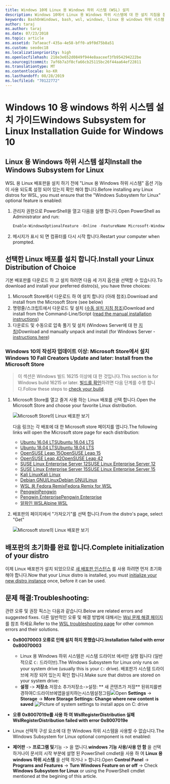 ```yaml
---
title: Windows 10에 Linux 용 Windows 하위 시스템 (WSL) 설치
description: Windows 10에서 Linux 용 Windows 하위 시스템에 대 한 설치 지침을 참조 하세요.
keywords: BashOnWindows, bash, wsl, windows, linux 용 windows 하위 시스템, windowssubsystem, ubuntu, debian, suse, windows 10, 설치
author: taraj
ms.author: taraj
ms.date: 07/23/2018
ms.topic: article
ms.assetid: 7afaeacf-435a-4e58-bff0-a9f0d75b8a51
ms.custom: seodec18
ms.localizationpriority: high
ms.openlocfilehash: 218e3e652d0849f944e8aaceef3fb954294222be
ms.sourcegitcommit: 7af6b7a3f8cfa66cb25115bc26f44aa64ef22811
ms.translationtype: MT
ms.contentlocale: ko-KR
ms.lasthandoff: 08/28/2019
ms.locfileid: "70122772"
---
```

# <a name="windows-subsystem-for-linux-installation-guide-for-windows-10"></a><span data-ttu-id="a9ba7-104">Windows 10 용 windows 하위 시스템 설치 가이드</span><span class="sxs-lookup"><span data-stu-id="a9ba7-104">Windows Subsystem for Linux Installation Guide for Windows 10</span></span>

## <a name="install-the-windows-subsystem-for-linux"></a><span data-ttu-id="a9ba7-105">Linux 용 Windows 하위 시스템 설치</span><span class="sxs-lookup"><span data-stu-id="a9ba7-105">Install the Windows Subsystem for Linux</span></span>

<span data-ttu-id="a9ba7-106">WSL 용 Linux 배포판을 설치 하기 전에 "Linux 용 Windows 하위 시스템" 옵션 기능이 사용 되도록 설정 되어 있는지 확인 해야 합니다.</span><span class="sxs-lookup"><span data-stu-id="a9ba7-106">Before installing any Linux distros for WSL, you must ensure that the "Windows Subsystem for Linux" optional feature is enabled:</span></span>

1. <span data-ttu-id="a9ba7-107">관리자 권한으로 PowerShell을 열고 다음을 실행 합니다.</span><span class="sxs-lookup"><span data-stu-id="a9ba7-107">Open PowerShell as Administrator and run:</span></span>
    ```powershell
    Enable-WindowsOptionalFeature -Online -FeatureName Microsoft-Windows-Subsystem-Linux
    ```

2. <span data-ttu-id="a9ba7-108">메시지가 표시 되 면 컴퓨터를 다시 시작 합니다.</span><span class="sxs-lookup"><span data-stu-id="a9ba7-108">Restart your computer when prompted.</span></span>

## <a name="install-your-linux-distribution-of-choice"></a><span data-ttu-id="a9ba7-109">선택한 Linux 배포를 설치 합니다.</span><span class="sxs-lookup"><span data-stu-id="a9ba7-109">Install your Linux Distribution of Choice</span></span>
<span data-ttu-id="a9ba7-110">기본 배포판를 다운로드 하 고 설치 하려면 다음 세 가지 옵션을 선택할 수 있습니다.</span><span class="sxs-lookup"><span data-stu-id="a9ba7-110">To download and install your preferred distro(s), you have three choices:</span></span>
1. <span data-ttu-id="a9ba7-111">Microsoft Store에서 다운로드 하 여 설치 합니다 (아래 참조).</span><span class="sxs-lookup"><span data-stu-id="a9ba7-111">Download and install from the Microsoft Store (see below)</span></span>
1. <span data-ttu-id="a9ba7-112">명령줄/스크립트에서 다운로드 및 설치 ([수동 설치 지침 참조](install-manual.md))</span><span class="sxs-lookup"><span data-stu-id="a9ba7-112">Download and install from the Command-Line/Script ([read the manual installation instructions](install-manual.md))</span></span>
1. <span data-ttu-id="a9ba7-113">다운로드 및 수동으로 압축 풀기 및 설치 (Windows Server에 대 한 [지침](install-on-server.md))</span><span class="sxs-lookup"><span data-stu-id="a9ba7-113">Download and manually unpack and install (for Windows Server - [instructions here](install-on-server.md))</span></span>

### <a name="windows-10-fall-creators-update-and-later-install-from-the-microsoft-store"></a><span data-ttu-id="a9ba7-114">Windows 10의 작성자 업데이트 이상: Microsoft Store에서 설치</span><span class="sxs-lookup"><span data-stu-id="a9ba7-114">Windows 10 Fall Creators Update and later: Install from the Microsoft Store</span></span>

> <span data-ttu-id="a9ba7-115">이 섹션은 Windows 빌드 16215 이상에 대 한 것입니다.</span><span class="sxs-lookup"><span data-stu-id="a9ba7-115">This section is for Windows build 16215 or later.</span></span>  <span data-ttu-id="a9ba7-116">[빌드를 확인](troubleshooting.md#check-your-build-number)하려면 다음 단계를 수행 합니다.</span><span class="sxs-lookup"><span data-stu-id="a9ba7-116">Follow these steps to [check your build](troubleshooting.md#check-your-build-number).</span></span> 

1. <span data-ttu-id="a9ba7-117">Microsoft Store를 열고 즐겨 사용 하는 Linux 배포를 선택 합니다.</span><span class="sxs-lookup"><span data-stu-id="a9ba7-117">Open the Microsoft Store and choose your favorite Linux distribution.</span></span>

    ![Microsoft Store의 Linux 배포판 보기](media/store.png)

    <span data-ttu-id="a9ba7-119">다음 링크는 각 배포에 대 한 Microsoft store 페이지를 엽니다.</span><span class="sxs-lookup"><span data-stu-id="a9ba7-119">The following links will open the Microsoft store page for each distribution:</span></span>

    * [<span data-ttu-id="a9ba7-120">Ubuntu 16.04 LTS</span><span class="sxs-lookup"><span data-stu-id="a9ba7-120">Ubuntu 16.04 LTS</span></span>](https://www.microsoft.com/store/apps/9pjn388hp8c9)
    * [<span data-ttu-id="a9ba7-121">Ubuntu 18.04 LTS</span><span class="sxs-lookup"><span data-stu-id="a9ba7-121">Ubuntu 18.04 LTS</span></span>](https://www.microsoft.com/store/apps/9N9TNGVNDL3Q)
    * [<span data-ttu-id="a9ba7-122">OpenSUSE Leap 15</span><span class="sxs-lookup"><span data-stu-id="a9ba7-122">OpenSUSE Leap 15</span></span>](https://www.microsoft.com/store/apps/9n1tb6fpvj8c)
    * [<span data-ttu-id="a9ba7-123">OpenSUSE Leap 42</span><span class="sxs-lookup"><span data-stu-id="a9ba7-123">OpenSUSE Leap 42</span></span>](https://www.microsoft.com/store/apps/9njvjts82tjx)
    * [<span data-ttu-id="a9ba7-124">SUSE Linux Enterprise Server 12</span><span class="sxs-lookup"><span data-stu-id="a9ba7-124">SUSE Linux Enterprise Server 12</span></span>](https://www.microsoft.com/store/apps/9p32mwbh6cns)
    * [<span data-ttu-id="a9ba7-125">SUSE Linux Enterprise Server 15</span><span class="sxs-lookup"><span data-stu-id="a9ba7-125">SUSE Linux Enterprise Server 15</span></span>](https://www.microsoft.com/store/apps/9pmw35d7fnlx)
    * [<span data-ttu-id="a9ba7-126">Kali Linux</span><span class="sxs-lookup"><span data-stu-id="a9ba7-126">Kali Linux</span></span>](https://www.microsoft.com/store/apps/9PKR34TNCV07)
    * [<span data-ttu-id="a9ba7-127">Debian GNU/Linux</span><span class="sxs-lookup"><span data-stu-id="a9ba7-127">Debian GNU/Linux</span></span>](https://www.microsoft.com/store/apps/9MSVKQC78PK6)
    * [<span data-ttu-id="a9ba7-128">WSL 용 Fedora Remix</span><span class="sxs-lookup"><span data-stu-id="a9ba7-128">Fedora Remix for WSL</span></span>](https://www.microsoft.com/store/apps/9n6gdm4k2hnc)
    * [<span data-ttu-id="a9ba7-129">Pengwin</span><span class="sxs-lookup"><span data-stu-id="a9ba7-129">Pengwin</span></span>](https://www.microsoft.com/store/apps/9NV1GV1PXZ6P)
    * [<span data-ttu-id="a9ba7-130">Pengwin Enterprise</span><span class="sxs-lookup"><span data-stu-id="a9ba7-130">Pengwin Enterprise</span></span>](https://www.microsoft.com/store/apps/9N8LP0X93VCP)
    * [<span data-ttu-id="a9ba7-131">알파인 WSL</span><span class="sxs-lookup"><span data-stu-id="a9ba7-131">Alpine WSL</span></span>](https://www.microsoft.com/store/apps/9p804crf0395)

1. <span data-ttu-id="a9ba7-132">배포판의 페이지에서 "가져오기"를 선택 합니다.</span><span class="sxs-lookup"><span data-stu-id="a9ba7-132">From the distro's page, select "Get"</span></span>

    ![Microsoft store의 Linux 배포판 보기](media/UbuntuStore.png)

## <a name="complete-initialization-of-your-distro"></a><span data-ttu-id="a9ba7-134">배포판의 초기화를 완료 합니다.</span><span class="sxs-lookup"><span data-stu-id="a9ba7-134">Complete initialization of your distro</span></span>
<span data-ttu-id="a9ba7-135">이제 Linux 배포판가 설치 되었으므로 [새 배포판 인스턴스](initialize-distro.md) 를 사용 하려면 먼저 초기화 해야 합니다.</span><span class="sxs-lookup"><span data-stu-id="a9ba7-135">Now that your Linux distro is installed, you must [initialize your new distro instance](initialize-distro.md) once, before it can be used.</span></span>

## <a name="troubleshooting"></a><span data-ttu-id="a9ba7-136">문제 해결:</span><span class="sxs-lookup"><span data-stu-id="a9ba7-136">Troubleshooting:</span></span> 

<span data-ttu-id="a9ba7-137">관련 오류 및 권장 픽스는 다음과 같습니다.</span><span class="sxs-lookup"><span data-stu-id="a9ba7-137">Below are related errors and suggested fixes.</span></span> <span data-ttu-id="a9ba7-138">다른 일반적인 오류 및 해결 방법에 대해서는 [Wsl 문제 해결 페이지](troubleshooting.md) 를 참조 하세요.</span><span class="sxs-lookup"><span data-stu-id="a9ba7-138">Refer to the [WSL troubleshooting page](troubleshooting.md) for other common errors and their solutions.</span></span>

* <span data-ttu-id="a9ba7-139">**0x80070003 오류로 인해 설치 하지 못했습니다.**</span><span class="sxs-lookup"><span data-stu-id="a9ba7-139">**Installation failed with error 0x80070003**</span></span>
    * <span data-ttu-id="a9ba7-140">Linux 용 Windows 하위 시스템은 시스템 드라이브 에서만 실행 됩니다 (일반적으로 `C:` 드라이브).</span><span class="sxs-lookup"><span data-stu-id="a9ba7-140">The Windows Subsystem for Linux only runs on your system drive (usually this is your `C:` drive).</span></span> <span data-ttu-id="a9ba7-141">배포판가 시스템 드라이브에 저장 되어 있는지 확인 합니다.</span><span class="sxs-lookup"><span data-stu-id="a9ba7-141">Make sure that distros are stored on your system drive:</span></span>  
    * <span data-ttu-id="a9ba7-142">**설정** -> **저장소** 저장소 추가저장소->설정: \*\* 새 콘텐츠가 저장\*\*
    된위치를변경하여C:드라이브에앱을설치하는시스템설정그림![](media/AppStorage.png)</span><span class="sxs-lookup"><span data-stu-id="a9ba7-142">Open **Settings** -> **Storage** -> **More Storage Settings: Change where new content is saved**
![Picture of system settings to install apps on C: drive](media/AppStorage.png)</span></span>
    
    
 * <span data-ttu-id="a9ba7-143">**오류 0x8007019e를 사용 하 여 WslRegisterDistribution 실패**</span><span class="sxs-lookup"><span data-stu-id="a9ba7-143">**WslRegisterDistribution failed with error 0x8007019e**</span></span>   
  * <span data-ttu-id="a9ba7-144">Linux 선택적 구성 요소에 대 한 Windows 하위 시스템을 사용할 수 없습니다.</span><span class="sxs-lookup"><span data-stu-id="a9ba7-144">The Windows Subsystem for Linux optional component is not enabled:</span></span> 
   * <span data-ttu-id="a9ba7-145">**제어판** -> **프로그램 및**기능 -> 을 엽니다.**windows 기능 사용/사용 안 함** 을 선택 하거나이 문서의 시작 부분에 설명 된 PowerShell cmdlet을 사용 하 여 **Linux 용 windows 하위 시스템** 을 선택 하거나 > 합니다.</span><span class="sxs-lookup"><span data-stu-id="a9ba7-145">Open **Control Panel** -> **Programs and Features** -> **Turn Windows Feature on or off** -> Check **Windows Subsystem for Linux** or using the PowerShell cmdlet mentioned at the begining of this article.</span></span>
